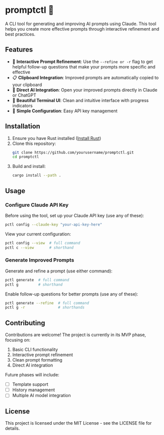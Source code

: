 # promptctl 🤖

A CLI tool for generating and improving AI prompts using Claude. This tool helps you create more effective prompts through interactive refinement and best practices.

## Features

- 🔄 **Interactive Prompt Refinement**: Use the `--refine or -r` flag to get helpful follow-up questions that make your prompts more specific and effective
- 📋 **Clipboard Integration**: Improved prompts are automatically copied to your clipboard
- 🔗 **Direct AI Integration**: Open your improved prompts directly in Claude or ChatGPT
- 🎨 **Beautiful Terminal UI**: Clean and intuitive interface with progress indicators
- 🔑 **Simple Configuration**: Easy API key management

## Installation

1. Ensure you have Rust installed ([Install Rust](https://rustup.rs/))
2. Clone this repository:
   ```bash
   git clone https://github.com/yourusername/promptctl.git
   cd promptctl
   ```
3. Build and install:
   ```bash
   cargo install --path .
   ```

## Usage

### Configure Claude API Key

Before using the tool, set up your Claude API key (use any of these):

```bash
pctl config --claude-key "your-api-key-here"
```

View your current configuration:

```bash
pctl config --view  # full command
pctl c --view       # shorthand
```

### Generate Improved Prompts

Generate and refine a prompt (use either command):

```bash
pctl generate  # full command
pctl g         # shorthand
```

Enable follow-up questions for better prompts (use any of these):

```bash
pctl generate --refine  # full command
pctl g -r               # shorthands
```

## Contributing

Contributions are welcome! The project is currently in its MVP phase, focusing on:

1. Basic CLI functionality
2. Interactive prompt refinement
3. Clean prompt formatting
4. Direct AI integration

Future phases will include:

- [ ] Template support
- [ ] History management
- [ ] Multiple AI model integration

## License

This project is licensed under the MIT License - see the LICENSE file for details.
